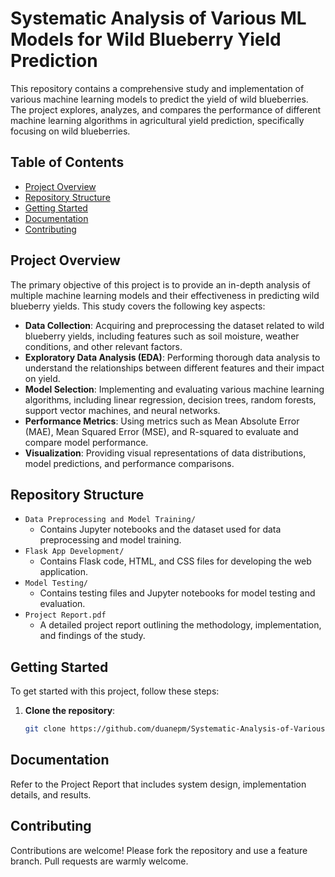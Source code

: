# Systematic Analysis of Various ML Models for Wild Blueberry Yield Prediction

This repository contains a comprehensive study and implementation of various machine learning models to predict the yield of wild blueberries. The project explores, analyzes, and compares the performance of different machine learning algorithms in agricultural yield prediction, specifically focusing on wild blueberries.

## Table of Contents

- [Project Overview](#project-overview)
- [Repository Structure](#repository-structure)
- [Getting Started](#getting-started)
- [Documentation](#documentation)
- [Contributing](#contributing)

## Project Overview

The primary objective of this project is to provide an in-depth analysis of multiple machine learning models and their effectiveness in predicting wild blueberry yields. This study covers the following key aspects:

- **Data Collection**: Acquiring and preprocessing the dataset related to wild blueberry yields, including features such as soil moisture, weather conditions, and other relevant factors.
- **Exploratory Data Analysis (EDA)**: Performing thorough data analysis to understand the relationships between different features and their impact on yield.
- **Model Selection**: Implementing and evaluating various machine learning algorithms, including linear regression, decision trees, random forests, support vector machines, and neural networks.
- **Performance Metrics**: Using metrics such as Mean Absolute Error (MAE), Mean Squared Error (MSE), and R-squared to evaluate and compare model performance.
- **Visualization**: Providing visual representations of data distributions, model predictions, and performance comparisons.

## Repository Structure

- `Data Preprocessing and Model Training/`
  - Contains Jupyter notebooks and the dataset used for data preprocessing and model training.
- `Flask App Development/`
  - Contains Flask code, HTML, and CSS files for developing the web application.
- `Model Testing/`
  - Contains testing files and Jupyter notebooks for model testing and evaluation.
- `Project Report.pdf`
  - A detailed project report outlining the methodology, implementation, and findings of the study.

## Getting Started

To get started with this project, follow these steps:

1. **Clone the repository**:
   ```bash
   git clone https://github.com/duanepm/Systematic-Analysis-of-Various-ML-Models-for-Wild-Blueberry-Yield-Prediction.git

## Documentation
Refer to the Project Report that includes system design, implementation details, and results.<br />

## Contributing
Contributions are welcome! Please fork the repository and use a feature branch. Pull requests are warmly welcome.
